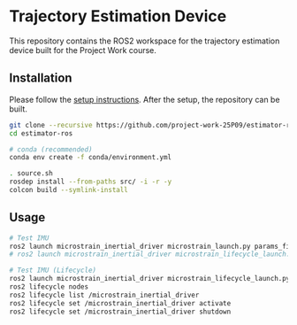 # Trajectory Estimation Device

This repository contains the ROS2 workspace for the trajectory estimation device built for the Project Work course.

## Installation

Please follow the [setup instructions](doc/SETUP.md). After the setup, the repository can be built.

```bash
git clone --recursive https://github.com/project-work-25P09/estimator-ros estimator-ros
cd estimator-ros

# conda (recommended)
conda env create -f conda/environment.yml

. source.sh
rosdep install --from-paths src/ -i -r -y
colcon build --symlink-install
```

## Usage

```bash
# Test IMU
ros2 launch microstrain_inertial_driver microstrain_launch.py params_file:=config/imu_params.yml
# ros2 launch microstrain_inertial_driver microstrain_lifecycle_launch.py params_file:=config/imu_params.yml activate:=true

# Test IMU (Lifecycle)
ros2 launch microstrain_inertial_driver microstrain_lifecycle_launch.py params_file:=config/imu_params.yml activate:=false
ros2 lifecycle nodes
ros2 lifecycle list /microstrain_inertial_driver
ros2 lifecycle set /microstrain_inertial_driver activate
ros2 lifecycle set /microstrain_inertial_driver shutdown
```
